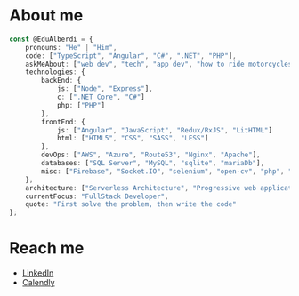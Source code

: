 # About me
```typescript
const @EduAlberdi = {
    pronouns: "He" | "Him",
    code: ["TypeScript", "Angular", "C#", ".NET", "PHP"],
    askMeAbout: ["web dev", "tech", "app dev", "how to ride motorcycles"],
    technologies: {
        backEnd: {
            js: ["Node", "Express"],
            c: [".NET Core", "C#"]
            php: ["PHP"]
        },
        frontEnd: {
            js: ["Angular", "JavaScript", "Redux/RxJS", "LitHTML"]
            html: ["HTML5", "CSS", "SASS", "LESS"]
        },
        devOps: ["AWS", "Azure", "Route53", "Nginx", "Apache"],
        databases: ["SQL Server", "MySQL", "sqlite", "mariaDb"],
        misc: ["Firebase", "Socket.IO", "selenium", "open-cv", "php", "SuiteApp"]
    },
    architecture: ["Serverless Architecture", "Progressive web applications", "Single page applications"],
    currentFocus: "FullStack Developer",
    quote: "First solve the problem, then write the code"
};
```

# Reach me
- [LinkedIn](https://www.linkedin.com/in/eduard-alberdi/)
- [Calendly](https://calendly.com/edu-alberdi/letstalk)

<!---
EduAlberdi/EduAlberdi is a ✨ special ✨ repository because its `README.md` (this file) appears on your GitHub profile.
You can click the Preview link to take a look at your changes.
--->
